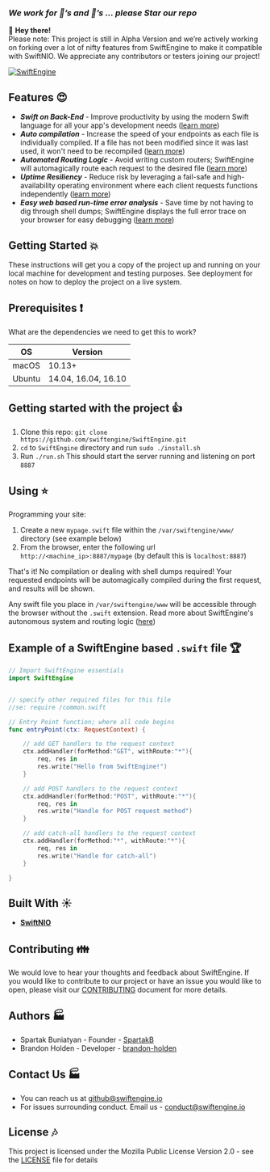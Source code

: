 ### _We work for :star2:’s and :fork_and_knife:’s ... please Star our repo_

:raising_hand: __Hey there!__   
Please note: This project is still in Alpha Version and we’re actively working on forking over a lot of nifty features from SwiftEngine to make it compatible with SwiftNIO.   We appreciate any contributors or testers joining our project!


[![SwiftEngine](https://i.imgur.com/vq9BrIn.jpg?1)](https://swiftengine.io)

## Features :heart_eyes:

* ___Swift on Back-End___ - Improve productivity by using the modern Swift language for all your app's development needs ([learn more](/TechnicalOverview.md))
* ___Auto compilation___ - Increase the speed of your endpoints as each file is individually compiled. If a file has not been modified since it was last used, it won't need to be recompiled ([learn more](/TechnicalOverview.md))
* ___Automated Routing Logic___ - Avoid writing custom routers; SwiftEngine will automagically route each request to the desired file ([learn more](/TechnicalOverview.md))
* ___Uptime Resiliency___ - Reduce risk by leveraging a fail-safe and high-availability operating environment where each client requests functions independently ([learn more](/TechnicalOverview.md))
* ___Easy web based run-time error analysis___ - Save time by not having to dig through shell dumps; SwiftEngine displays the full error trace on your browser for easy debugging ([learn more](/TechnicalOverview.md))


## Getting Started :boom:
These instructions will get you a copy of the project up and running on your local machine for development and testing purposes. See deployment for notes on how to deploy the project on a live system.

## Prerequisites :exclamation:
What are the dependencies we need to get this to work?  

OS  | Version
------------- | -------------
macOS | 10.13+
Ubuntu  | 14.04, 16.04, 16.10

## Getting started with the project :thumbsup:

1. Clone this repo: `git clone https://github.com/swiftengine/SwiftEngine.git`
2. `cd` to `SwiftEngine` directory and run `sudo ./install.sh`
3. Run `./run.sh`
This should start the server running and listening on port `8887`

## Using :star:

Programming your site:
1. Create a new `mypage.swift` file within the `/var/swiftengine/www/` directory (see example below)
2. From the browser, enter the following url `http://<machine_ip>:8887/mypage` (by default this is `localhost:8887`)

That's it!  No compilation or dealing with shell dumps required!  Your requested endpoints will be automagically compiled during the first request, and results will be shown.

Any swift file you place in `/var/swiftengine/www` will be accessible through the browser without the `.swift` extension.
Read more about SwiftEngine's autonomous system and routing logic ([here](/TechnicalOverview.md))

## Example of a SwiftEngine based `.swift` file  :trophy:

```swift
// Import SwiftEngine essentials
import SwiftEngine


// specify other required files for this file
//se: require /common.swift

// Entry Point function; where all code begins
func entryPoint(ctx: RequestContext) {

	// add GET handlers to the request context
	ctx.addHandler(forMethod:"GET", withRoute:"*"){
		req, res in
		res.write("Hello from SwiftEngine!")
	}

	// add POST handlers to the request context
	ctx.addHandler(forMethod:"POST", withRoute:"*"){
		req, res in
		res.write("Handle for POST request method")
	}

	// add catch-all handlers to the request context
	ctx.addHandler(forMethod:"*", withRoute:"*"){
		req, res in
		res.write("Handle for catch-all")
	}

}
```

## Built With :sunny:
* [**SwiftNIO**](https://github.com/apple/swift-nio)



## Contributing :family:
We would love to hear your thoughts and feedback about SwiftEngine. If you would like to contribute to our project or have an issue you would like to open, please visit our [CONTRIBUTING](/CONTRIBUTING.md) document for more details.

## Authors :factory:
* Spartak Buniatyan - Founder - [SpartakB](https://github.com/spartakb)
* Brandon Holden - Developer - [brandon-holden](https://github.com/brandon-holden)

## Contact Us :factory:
* You can reach us at github@swiftengine.io
* For issues surrounding conduct. Email us - conduct@swiftengine.io

## License :notes:

This project is licensed under the Mozilla Public License Version 2.0 - see the [LICENSE](/LICENSE.txt) file for details
